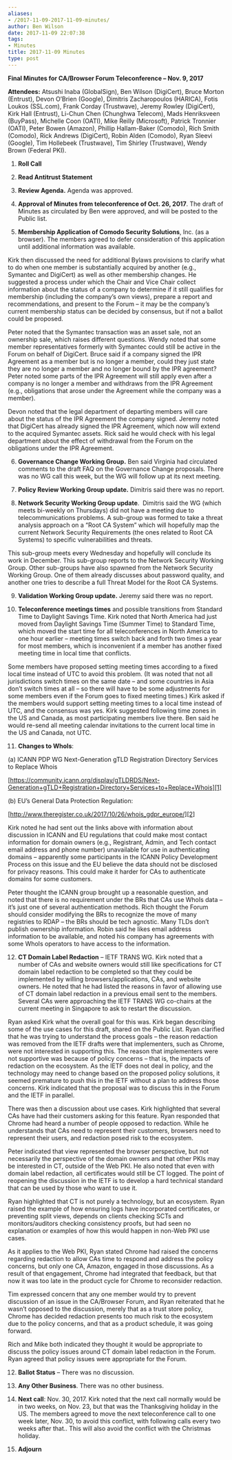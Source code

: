 ```yaml
---
aliases:
- /2017-11-09-2017-11-09-minutes/
author: Ben Wilson
date: 2017-11-09 22:07:38
tags:
- Minutes
title: 2017-11-09 Minutes
type: post
---
```


**Final Minutes for CA/Browser Forum Teleconference – Nov. 9, 2017**

**Attendees:** Atsushi Inaba (GlobalSign), Ben Wilson (DigiCert), Bruce Morton (Entrust), Devon O’Brien (Google), Dimitris Zacharopoulos (HARICA), Fotis Loukos (SSL.com), Frank Corday (Trustwave), Jeremy Rowley (DigiCert), Kirk Hall (Entrust), Li-Chun Chen (Chunghwa Telecom), Mads Henriksveen (BuyPass), Michelle Coon (OATI), Mike Reilly (Microsoft), Patrick Tronnier (OATI), Peter Bowen (Amazon), Phillip Hallam-Baker (Comodo), Rich Smith (Comodo), Rick Andrews (DigiCert), Robin Alden (Comodo), Ryan Sleevi (Google), Tim Hollebeek (Trustwave), Tim Shirley (Trustwave), Wendy Brown (Federal PKI).

1. **Roll Call**

1. **Read Antitrust Statement**

1. **Review Agenda.** Agenda was approved.

1. **Approval of Minutes from teleconference of Oct. 26, 2017**. The draft of Minutes as circulated by Ben were approved, and will be posted to the Public list.

1. **Membership Application of Comodo Security Solutions**, Inc. (as a browser). The members agreed to defer consideration of this application until additional information was available.

Kirk then discussed the need for additional Bylaws provisions to clarify what to do when one member is substantially acquired by another (e.g., Symantec and DigiCert) as well as other membership changes. He suggested a process under which the Chair and Vice Chair collect information about the status of a company to determine if it still qualifies for membership (including the company’s own views), prepare a report and recommendations, and present to the Forum – it may be the company’s current membership status can be decided by consensus, but if not a ballot could be proposed.

Peter noted that the Symantec transaction was an asset sale, not an ownership sale, which raises different questions. Wendy noted that some member representatives formerly with Symantec could still be active in the Forum on behalf of DigiCert. Bruce said if a company signed the IPR Agreement as a member but is no longer a member, could they just state they are no longer a member and no longer bound by the IPR agreement? Peter noted some parts of the IPR Agreement will still apply even after a company is no longer a member and withdraws from the IPR Agreement (e.g., obligations that arose under the Agreement while the company was a member).

Devon noted that the legal department of departing members will care about the status of the IPR Agreement the company signed. Jeremy noted that DigiCert has already signed the IPR Agreement, which now will extend to the acquired Symantec assets. Rick said he would check with his legal department about the effect of withdrawal from the Forum on the obligations under the IPR Agreement.

6. **Governance Change Working Group.** Ben said Virginia had circulated comments to the draft FAQ on the Governance Change proposals. There was no WG call this week, but the WG will follow up at its next meeting.

1. **Policy Review Working Group update.** Dimitris said there was no report.

1. **Network Security Working Group update**.  Dimitris said the WG (which meets bi-weekly on Thursdays) did not have a meeting due to telecommunications problems. A sub-group was formed to take a threat analysis approach on a “Root CA System” which will hopefully map the current Network Security Requirements (the ones related to Root CA Systems) to specific vulnerabilities and threats.

This sub-group meets every Wednesday and hopefully will conclude its work in December. This sub-group reports to the Network Security Working Group. Other sub-groups have also spawned from the Network Security Working Group. One of them already discusses about password quality, and another one tries to describe a full Threat Model for the Root CA Systems.

9. **Validation Working Group update.** Jeremy said there was no report.

1. **Teleconference meetings times** and possible transitions from Standard Time to Daylight Savings Time. Kirk noted that North America had just moved from Daylight Savings Time (Summer Time) to Standard Time, which moved the start time for all teleconferences in North America to one hour earlier – meeting times switch back and forth two times a year for most members, which is inconvenient if a member has another fixed meeting time in local time that conflicts.

Some members have proposed setting meeting times according to a fixed local time instead of UTC to avoid this problem. (It was noted that not all jurisdictions switch times on the same date – and some countries in Asia don’t switch times at all – so there will have to be some adjustments for some members even if the Forum goes to fixed meeting times.) Kirk asked if the members would support setting meeting times to a local time instead of UTC, and the consensus was yes. Kirk suggested following time zones in the US and Canada, as most participating members live there. Ben said he would re-send all meeting calendar invitations to the current local time in the US and Canada, not UTC.

11. **Changes to WhoIs**:

(a) ICANN PDP WG Next-Generation gTLD Registration Directory Services to Replace Whois

[https://community.icann.org/display/gTLDRDS/Next-Generation+gTLD+Registration+Directory+Services+to+Replace+Whois][1]

(b) EU’s General Data Protection Regulation:

[http://www.theregister.co.uk/2017/10/26/whois_gdpr_europe/][2]

Kirk noted he had sent out the links above with information about discussion in ICANN and EU regulations that could make most contact information for domain owners (e.g., Registrant, Admin, and Tech contact email address and phone number) unavailable for use in authenticating domains – apparently some participants in the ICANN Policy Development Process on this issue and the EU believe the data should not be disclosed for privacy reasons. This could make it harder for CAs to authenticate domains for some customers.

Peter thought the ICANN group brought up a reasonable question, and noted that there is no requirement under the BRs that CAs use WhoIs data – it’s just one of several authentication methods. Rich thought the Forum should consider modifying the BRs to recognize the move of many registries to RDAP – the BRs should be tech agnostic. Many TLDs don’t publish ownership information. Robin said he likes email address information to be available, and noted his company has agreements with some WhoIs operators to have access to the information.

12. **CT Domain Label Redaction** – IETF TRANS WG. Kirk noted that a number of CAs and website owners would still like specifications for CT domain label redaction to be completed so that they could be implemented by willing browsers/applications, CAs, and website owners. He noted that he had listed the reasons in favor of allowing use of CT domain label redaction in a previous email sent to the members. Several CAs were approaching the IETF TRANS WG co-chairs at the current meeting in Singapore to ask to restart the discussion.

Ryan asked Kirk what the overall goal for this was. Kirk began describing some of the use cases for this draft, shared on the Public List. Ryan clarified that he was trying to understand the process goals – the reason redaction was removed from the IETF drafts were that implementers, such as Chrome, were not interested in supporting this. The reason that implementers were not supportive was because of policy concerns – that is, the impacts of redaction on the ecosystem. As the IETF does not deal in policy, and the technology may need to change based on the proposed policy solutions, it seemed premature to push this in the IETF without a plan to address those concerns. Kirk indicated that the proposal was to discuss this in the Forum and the IETF in parallel.

There was then a discussion about use cases. Kirk highlighted that several CAs have had their customers asking for this feature. Ryan responded that Chrome had heard a number of people opposed to redaction. While he understands that CAs need to represent their customers, browsers need to represent their users, and redaction posed risk to the ecosystem.

Peter indicated that view represented the browser perspective, but not necessarily the perspective of the domain owners and that other PKIs may be interested in CT, outside of the Web PKI. He also noted that even with domain label redaction, all certificates would still be CT logged. The point of reopening the discussion in the IETF is to develop a hard technical standard that can be used by those who want to use it.

Ryan highlighted that CT is not purely a technology, but an ecosystem. Ryan raised the example of how ensuring logs have incorporated certificates, or preventing split views, depends on clients checking SCTs and monitors/auditors checking consistency proofs, but had seen no explanation or examples of how this would happen in non-Web PKI use cases.

As it applies to the Web PKI, Ryan stated Chrome had raised the concerns regarding redaction to allow CAs time to respond and address the policy concerns, but only one CA, Amazon, engaged in those discussions. As a result of that engagement, Chrome had integrated that feedback, but that now it was too late in the product cycle for Chrome to reconsider redaction.

Tim expressed concern that any one member would try to prevent discussion of an issue in the CA/Browser Forum, and Ryan reiterated that he wasn’t opposed to the discussion, merely that as a trust store policy, Chrome has decided redaction presents too much risk to the ecosystem due to the policy concerns, and that as a product schedule, it was going forward.

Rich and Mike both indicated they thought it would be appropriate to discuss the policy issues around CT domain label redaction in the Forum. Ryan agreed that policy issues were appropriate for the Forum.

12. **Ballot Status** – There was no discussion.

01. **Any Other Business**. There was no other business.

01. **Next call**: Nov. 30, 2017. Kirk noted that the next call normally would be in two weeks, on Nov. 23, but that was the Thanksgiving holiday in the US. The members agreed to move the next teleconference call to one week later, Nov. 30, to avoid this conflict, with following calls every two weeks after that.. This will also avoid the conflict with the Christmas holiday.

01. **Adjourn**

[1]: https://clicktime.symantec.com/a/1/VNDBG7_fM8RtS01qLRF2BW9RaxeUgyAh88zn4baBFDo=?d=7uPd4NGrfWTqgKEuLTKFNItE6E9o0ArsA7tUwH3pUbQRebNNWM5to1g4iAqcN6bI5ARI1JmgABRTv1e_On5W37vJNSoHj8OE9P-tKbmODt3cCymRF7fyzjyf9VOIYLUsXInkqJsPjuf0lm5IMgZ0jv3U7qK4Ys2j22cBp8V0kij-JiscxAsIdw_zbVZA6tHzZSQcL-E-mvd1vkyeiUmJuye9YPSzNXFyrX0eqvxYMPT_dbjHvk793N1R9Vv3hGPY21iQGh4lTfpWVK1Zj5tO9I3o7swlm8i4bOBRPNHPaosww8KUd1mqNAJamLfptA1uAqj-YcUS5Ne5XnsW_G0vbxase8NNhE7fGAmuKPk5vnc31pj-k_O-F8Kj0a7ett-3FhwWI_WuRdPrRJYIvdWns72br8TeAxpJ8SjxXOGpDyexZcZY4JzrwP2STweeJrSNm9fCHvyWtfwbCv5B9bmiFBKjiTW1hclM4a0-gq2WnDvK-XvdSoioj4I%3D&u=https%3A%2F%2Fcommunity.icann.org%2Fdisplay%2FgTLDRDS%2FNext-Generation%2BgTLD%2BRegistration%2BDirectory%2BServices%2Bto%2BReplace%2BWhois
[2]: https://clicktime.symantec.com/a/1/5F-IegQJdqiqYDZFC3gVal-CuXH4t2mWZxJvrJi-tn8=?d=7uPd4NGrfWTqgKEuLTKFNItE6E9o0ArsA7tUwH3pUbQRebNNWM5to1g4iAqcN6bI5ARI1JmgABRTv1e_On5W37vJNSoHj8OE9P-tKbmODt3cCymRF7fyzjyf9VOIYLUsXInkqJsPjuf0lm5IMgZ0jv3U7qK4Ys2j22cBp8V0kij-JiscxAsIdw_zbVZA6tHzZSQcL-E-mvd1vkyeiUmJuye9YPSzNXFyrX0eqvxYMPT_dbjHvk793N1R9Vv3hGPY21iQGh4lTfpWVK1Zj5tO9I3o7swlm8i4bOBRPNHPaosww8KUd1mqNAJamLfptA1uAqj-YcUS5Ne5XnsW_G0vbxase8NNhE7fGAmuKPk5vnc31pj-k_O-F8Kj0a7ett-3FhwWI_WuRdPrRJYIvdWns72br8TeAxpJ8SjxXOGpDyexZcZY4JzrwP2STweeJrSNm9fCHvyWtfwbCv5B9bmiFBKjiTW1hclM4a0-gq2WnDvK-XvdSoioj4I%3D&u=http%3A%2F%2Fwww.theregister.co.uk%2F2017%2F10%2F26%2Fwhois_gdpr_europe%2F